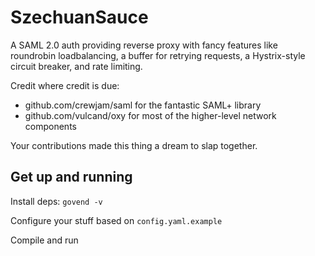 # SzechuanSauce

A SAML 2.0 auth providing reverse proxy with fancy features like roundrobin
loadbalancing, a buffer for retrying requests, a Hystrix-style circuit breaker,
and rate limiting.

Credit where credit is due:
- github.com/crewjam/saml for the fantastic SAML+ library
- github.com/vulcand/oxy for most of the higher-level network components

Your contributions made this thing a dream to slap together.

## Get up and running
Install deps:
`govend -v`

Configure your stuff based on `config.yaml.example`

Compile and run
